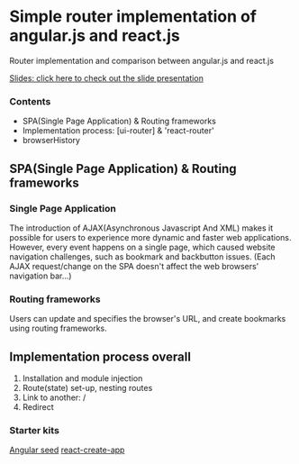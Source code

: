 # Simple router implementation of angular.js and react.js
Router implementation and comparison between angular.js and react.js

[Slides: click here to check out the slide presentation](http://slides.com/hanhyukcho/deck-1-2-3#/)

### Contents
* SPA(Single Page Application) & Routing frameworks
* Implementation process: [ui-router] & 'react-router'
* browserHistory


## SPA(Single Page Application) & Routing frameworks
### Single Page Application
The introduction of AJAX(Asynchronous Javascript And XML) makes it possible for users to experience more dynamic and faster web applications. However, every event happens on a single page, which caused website navigation challenges, such as bookmark and backbutton issues. (Each AJAX request/change on the SPA doesn't affect the web browsers' navigation bar...)

### Routing frameworks
Users can update and specifies the browser's URL, and create bookmarks using routing frameworks.


## Implementation process overall
1. Installation and module injection
2. Route(state) set-up, nesting routes
3. Link to another: <Link to> / <ui-sref>
4. Redirect

### Starter kits
[Angular seed](https://github.com/angular/angular-seed)
[react-create-app](https://facebook.github.io/react/blog/2016/07/22/create-apps-with-no-configuration.html)


